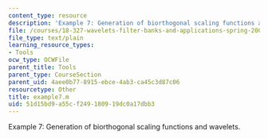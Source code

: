 ```yaml
---
content_type: resource
description: 'Example 7: Generation of biorthogonal scaling functions and wavelets.'
file: /courses/18-327-wavelets-filter-banks-and-applications-spring-2003/51d15bd9a55cf249180919dc0a17dbb3_example7.m
file_type: text/plain
learning_resource_types:
- Tools
ocw_type: OCWFile
parent_title: Tools
parent_type: CourseSection
parent_uid: 4aee0b77-8915-ebce-4ab3-ca45c3d87c06
resourcetype: Other
title: example7.m
uid: 51d15bd9-a55c-f249-1809-19dc0a17dbb3
---
```

Example 7: Generation of biorthogonal scaling functions and wavelets.

